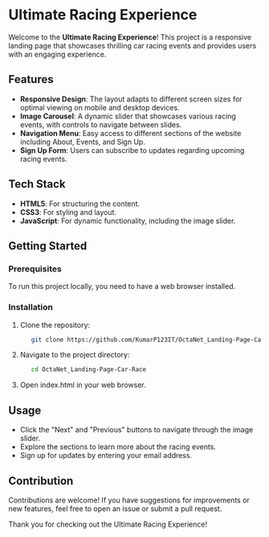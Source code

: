 # Ultimate Racing Experience

Welcome to the **Ultimate Racing Experience**! This project is a responsive landing page that showcases thrilling car racing events and provides users with an engaging experience.

## Features

- **Responsive Design**: The layout adapts to different screen sizes for optimal viewing on mobile and desktop devices.
- **Image Carousel**: A dynamic slider that showcases various racing events, with controls to navigate between slides.
- **Navigation Menu**: Easy access to different sections of the website including About, Events, and Sign Up.
- **Sign Up Form**: Users can subscribe to updates regarding upcoming racing events.

## Tech Stack

- **HTML5**: For structuring the content.
- **CSS3**: For styling and layout.
- **JavaScript**: For dynamic functionality, including the image slider.

## Getting Started

### Prerequisites

To run this project locally, you need to have a web browser installed.

### Installation

1. Clone the repository:
   ```bash
      git clone https://github.com/KumarP123IT/OctaNet_Landing-Page-Car-Race.git
   ```
2. Navigate to the project directory:

   ```bash
      cd OctaNet_Landing-Page-Car-Race
   ```
3. Open index.html in your web browser.

## Usage
 - Click the "Next" and "Previous" buttons to navigate through the image slider.
 - Explore the sections to learn more about the racing events.
 - Sign up for updates by entering your email address.

## Contribution
   Contributions are welcome! If you have suggestions for improvements or new features, feel free to open an issue or submit a pull request.


Thank you for checking out the Ultimate Racing Experience!
